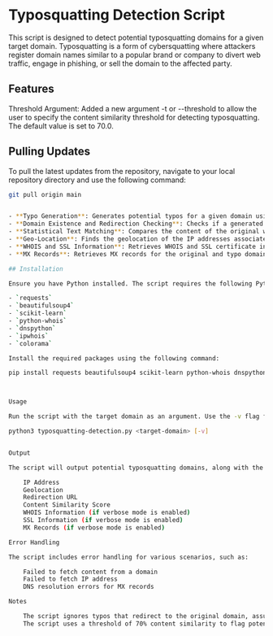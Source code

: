 # Typosquatting Detection Script

This script is designed to detect potential typosquatting domains for a given target domain. Typosquatting is a form of cybersquatting where attackers register domain names similar to a popular brand or company to divert web traffic, engage in phishing, or sell the domain to the affected party. 

## Features

Threshold Argument: Added a new argument -t or --threshold to allow the user to specify the content similarity threshold for detecting typosquatting. The default value is set to 70.0. 

## Pulling Updates

To pull the latest updates from the repository, navigate to your local repository directory and use the following command:

```bash
git pull origin main


- **Typo Generation**: Generates potential typos for a given domain using techniques such as omission, swap, insertion, substitution, repetition, and transposition.
- **Domain Existence and Redirection Checking**: Checks if a generated typo domain exists and if it redirects to another domain.
- **Statistical Text Matching**: Compares the content of the original website and the typo website using a statistical text matching algorithm (TF-IDF cosine similarity).
- **Geo-Location**: Finds the geolocation of the IP addresses associated with the original and typo domains.
- **WHOIS and SSL Information**: Retrieves WHOIS and SSL certificate information for the original and typo domains.
- **MX Records**: Retrieves MX records for the original and typo domains.

## Installation

Ensure you have Python installed. The script requires the following Python packages:

- `requests`
- `beautifulsoup4`
- `scikit-learn`
- `python-whois`
- `dnspython`
- `ipwhois`
- `colorama`

Install the required packages using the following command:

pip install requests beautifulsoup4 scikit-learn python-whois dnspython ipwhois colorama



Usage

Run the script with the target domain as an argument. Use the -v flag for verbose output.

python3 typosquatting-detection.py <target-domain> [-v]


Output

The script will output potential typosquatting domains, along with the following information for each detected domain:

    IP Address
    Geolocation
    Redirection URL
    Content Similarity Score
    WHOIS Information (if verbose mode is enabled)
    SSL Information (if verbose mode is enabled)
    MX Records (if verbose mode is enabled)

Error Handling

The script includes error handling for various scenarios, such as:

    Failed to fetch content from a domain
    Failed to fetch IP address
    DNS resolution errors for MX records

Notes

    The script ignores typos that redirect to the original domain, assuming these are acquired defensively.
    The script uses a threshold of 70% content similarity to flag potential typosquatting domains.
